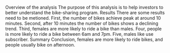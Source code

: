 Overview of the analysis 
     The purpose of this analysis is to help investors to better understand the bike-sharing program. 
Results 
     There are some results need to be metioned. 
           First, the number of bikes achieve peak at around 10 minutes. 
           Second, after 10 minutes the number of bikes shows a declining trend. 
           Third, females are more likely to ride a bike than males. 
           Four, people is more likely to ride a bike between 6am and 7pm. 
           Five, males like use subscriber. 
Summary 
      Conclusion, females are more likely to ride bikes, and people usually bike on afternoon. 
